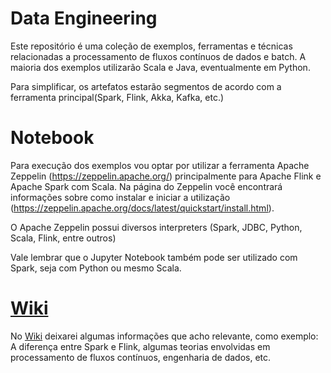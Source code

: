# Data Engineering

Este repositório é uma coleção de exemplos, ferramentas e técnicas relacionadas a processamento de fluxos contínuos de dados e batch.
A maioria dos exemplos utilizarão Scala e Java, eventualmente em Python.

Para simplificar, os artefatos estarão segmentos de acordo com a ferramenta principal(Spark, Flink, Akka, Kafka, etc.)

# Notebook

Para execução dos exemplos vou optar por utilizar a ferramenta Apache Zeppelin (https://zeppelin.apache.org/) principalmente para Apache Flink e Apache Spark com Scala. Na página do Zeppelin você encontrará informações sobre como instalar e iniciar a utilização (https://zeppelin.apache.org/docs/latest/quickstart/install.html).

O Apache Zeppelin possui diversos interpreters (Spark, JDBC, Python, Scala, Flink, entre outros)

Vale lembrar que o Jupyter Notebook também pode ser utilizado com Spark, seja com Python ou mesmo Scala.

# [Wiki](https://github.com/isaias/data-engineering/wiki)

No [Wiki](https://github.com/isaias/data-engineering/wiki) deixarei algumas informações que acho relevante, como exemplo: A diferença entre Spark e Flink, algumas teorias envolvidas em processamento de fluxos contínuos, engenharia de dados, etc.
